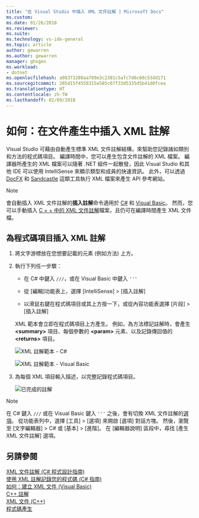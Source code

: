 ```yaml
---
title: "在 Visual Studio 中插入 XML 文件註解 | Microsoft Docs"
ms.custom: 
ms.date: 01/26/2018
ms.reviewer: 
ms.suite: 
ms.technology: vs-ide-general
ms.topic: article
author: gewarren
ms.author: gewarren
manager: ghogen
ms.workload:
- dotnet
ms.openlocfilehash: a98373280aa789e3c2381c5afc7d6c60c53dd171
ms.sourcegitcommit: 205d15f4558315e585c67f33d5335d5b41d0fcea
ms.translationtype: HT
ms.contentlocale: zh-TW
ms.lasthandoff: 02/09/2018
---
```

# <a name="how-to-insert-xml-comments-for-documentation-generation"></a>如何：在文件產生中插入 XML 註解

Visual Studio 可藉由自動產生標準 XML 文件註解結構，來幫助您記錄諸如類別和方法的程式碼項目。 編譯時間中，您可以產生包含文件註解的 XML 檔案。 編譯器所產生的 XML 檔案可以隨著 .NET 組件一起散發，因此 Visual Studio 和其他 IDE 可以使用 IntelliSense 來顯示類型和成員的快速資訊。 此外，可以透過 [DocFX](https://dotnet.github.io/docfx/) 和 [Sandcastle](https://www.microsoft.com/download/details.aspx?id=10526) 這類工具執行 XML 檔案來產生 API 參考網站。

> [!NOTE]
> 會自動插入 XML 文件註解的**插入註解**命令適用於 [C#](/dotnet/csharp/programming-guide/xmldoc/xml-documentation-comments) 和 [Visual Basic](/dotnet/visual-basic/programming-guide/program-structure/how-to-create-xml-documentation)。 然而，您可以手動插入 [C + + 中的 XML 文件註解](/cpp/ide/xml-documentation-visual-cpp)檔案，且仍可在編譯時間產生 XML 文件檔。

## <a name="to-insert-xml-comments-for-a-code-element"></a>為程式碼項目插入 XML 註解

1. 將文字游標放在您想要記載的元素 (例如方法) 上方。

1. 執行下列任一步驟：

   - 在 C# 中鍵入 `///`，或在 Visual Basic 中鍵入 `'''`

   - 從 [編輯]功能表上，選擇 [IntelliSense] > [插入註解]

   - 以滑鼠右鍵在程式碼項目或其上方按一下，或從內容功能表選擇 [片段] > [插入註解]

   XML 範本會立即在程式碼項目上方產生。 例如，為方法標記註解時，會產生 **\<summary\>** 項目、每個參數的 **\<param\>** 元素、以及記錄傳回值的 **\<returns\>** 項目。

   ![XML 註解範本 - C#](media/doc-preview-cs.png)

   ![XML 註解範本 - Visual Basic](media/doc-preview-vb.png)

1. 為每個 XML 項目輸入描述，以完整記錄程式碼項目。

   ![已完成的註解](media/doc-result-cs.png)

> [!NOTE]
> 在 C# 鍵入 `///` 或在 Visual Basic 鍵入 `'''` 之後，會有切換 XML 文件註解的[選項](../../ide/reference/options-text-editor-csharp-advanced.md)。 從功能表列中，選擇 [工具] > [選項] 來開啟 [選項] 對話方塊。 然後，瀏覽至 [文字編輯器] > C# 或 [基本] > [進階]。 在 [編輯器說明] 區段中，尋找 [產生 XML 文件註解] 選項。

## <a name="see-also"></a>另請參閱

[XML 文件註解 (C# 程式設計指南)](/dotnet/csharp/programming-guide/xmldoc/xml-documentation-comments)  
[使用 XML 註解記錄您的程式碼 (C# 指南)](/dotnet/csharp/codedoc)  
[如何：建立 XML 文件 (Visual Basic)](/dotnet/visual-basic/programming-guide/program-structure/how-to-create-xml-documentation)  
[C++ 註解](/cpp/cpp/comments-cpp)  
[XML 文件 (C++)](/cpp/ide/xml-documentation-visual-cpp)  
[程式碼產生](../code-generation-in-visual-studio.md)
